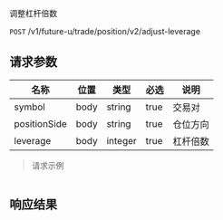 调整杠杆倍数

`POST` /v1/future-u/trade/position/v2/adjust-leverage

## 请求参数

| 名称           | 位置   | 类型           | 必选   | 说明   |
|--------------|------|--------------|------|------|
| symbol       | body | string  | true | 交易对  |
| positionSide | body | string  | true | 仓位方向 |
| leverage     | body | integer | true | 杠杆倍数 |

> 请求示例

```shell

```

## 响应结果

```json

```

